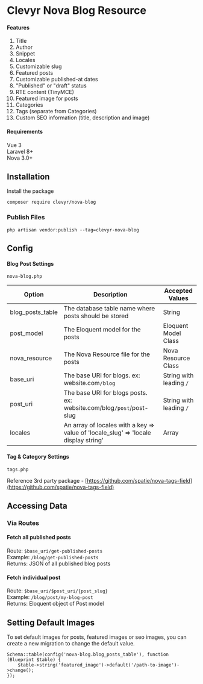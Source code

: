 # Clevyr Nova Blog Resource

#### Features
1. Title
2. Author
3. Snippet
4. Locales
5. Customizable slug
6. Featured posts
7. Customizable published-at dates 
8. "Published" or "draft" status
9. RTE content (TinyMCE)
10. Featured image for posts
11. Categories
12. Tags (separate from Categories)
13. Custom SEO information (title, description and image)


#### Requirements
Vue 3  
Laravel 8+  
Nova 3.0+  

## Installation
Install the package
```
composer require clevyr/nova-blog
```
### Publish Files
```
php artisan vendor:publish --tag=clevyr-nova-blog
```

## Config
#### Blog Post Settings
```
nova-blog.php
```
| Option    | Description                                                                        | Accepted Values         | 
|------------------|------------------------------------------------------------------------------------|-------------------------|
| blog_posts_table | The database table name where posts should be stored                               | String                  |
| post_model       | The Eloquent model for the posts                                                   | Eloquent Model Class    |
| nova_resource    | The Nova Resource file for the posts                                               | Nova Resource Class     |
| base_uri         | The base URI for blogs. ex: website.com`/blog`                                     | String with leading `/` |
| post_uri         | The base URI for blogs posts. ex: website.com/blog`/post`/post-slug                | String with leading `/` |
| locales          | An array of locales with a key => value of 'locale_slug' => 'locale display string' | Array                   |
#### Tag & Category Settings
```
tags.php
```
Reference 3rd party package - [https://github.com/spatie/nova-tags-field](https://github.com/spatie/nova-tags-field)

## Accessing Data 
### Via Routes
#### Fetch all published posts
Route: `$base_uri/get-published-posts`  
Example: `/blog/get-published-posts`  
Returns: JSON of all published blog posts
#### Fetch individual post
Route: `$base_uri/$post_uri/{post_slug}`  
Example: `/blog/post/my-blog-post`  
Returns: Eloquent object of Post model

## Setting Default Images
To set default images for posts, featured images or seo images, you can create a new migration to change the default 
value.
```
Schema::table(config('nova-blog.blog_posts_table'), function (Blueprint $table) {
    $table->string('featured_image')->default('/path-to-image')->change();
});
```
